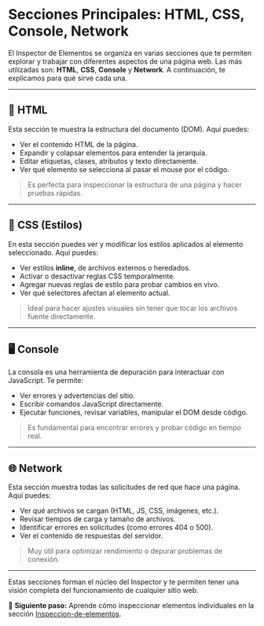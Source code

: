 # Secciones Principales: HTML, CSS, Console, Network

El Inspector de Elementos se organiza en varias secciones que te permiten explorar y trabajar con diferentes aspectos de una página web. Las más utilizadas son: **HTML**, **CSS**, **Console** y **Network**. A continuación, te explicamos para qué sirve cada una.

---

## 🧱 HTML

Esta sección te muestra la estructura del documento (DOM). Aquí puedes:

- Ver el contenido HTML de la página.
- Expandir y colapsar elementos para entender la jerarquía.
- Editar etiquetas, clases, atributos y texto directamente.
- Ver qué elemento se selecciona al pasar el mouse por el código.

> Es perfecta para inspeccionar la estructura de una página y hacer pruebas rápidas.

---

## 🎨 CSS (Estilos)

En esta sección puedes ver y modificar los estilos aplicados al elemento seleccionado. Aquí puedes:

- Ver estilos **inline**, de archivos externos o heredados.
- Activar o desactivar reglas CSS temporalmente.
- Agregar nuevas reglas de estilo para probar cambios en vivo.
- Ver qué selectores afectan al elemento actual.

> Ideal para hacer ajustes visuales sin tener que tocar los archivos fuente directamente.

---

## 🖥️ Console

La consola es una herramienta de depuración para interactuar con JavaScript. Te permite:

- Ver errores y advertencias del sitio.
- Escribir comandos JavaScript directamente.
- Ejecutar funciones, revisar variables, manipular el DOM desde código.

> Es fundamental para encontrar errores y probar código en tiempo real.

---

## 🌐 Network

Esta sección muestra todas las solicitudes de red que hace una página. Aquí puedes:

- Ver qué archivos se cargan (HTML, JS, CSS, imágenes, etc.).
- Revisar tiempos de carga y tamaño de archivos.
- Identificar errores en solicitudes (como errores 404 o 500).
- Ver el contenido de respuestas del servidor.

> Muy útil para optimizar rendimiento o depurar problemas de conexión.

---

Estas secciones forman el núcleo del Inspector y te permiten tener una visión completa del funcionamiento de cualquier sitio web.

🎯 **Siguiente paso:** Aprende cómo inspeccionar elementos individuales en la sección [Inspeccion-de-elementos](../../inspeccion-de-elementos/Seleccionar-elementos.md).
